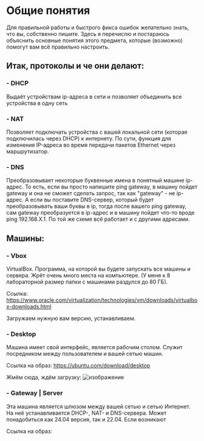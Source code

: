# Общие понятия
Для правильной работы и быстрого фикса ошибок желательно знать, что вы, собственно пишите. Здесь я перечислю и постараюсь объяснить основные понятия этого предмета, которые (возможно) помогут вам всё правильно настроить.
## Итак, протоколы и че они делают:
### - DHCP
Выдаёт устройствам ip-адреса в сети и позволяет объединить все устройства в одну сеть
### - NAT
Позволяет подключать устройства с вашей локальной сети (которая подключилась через DHCP) к интернету. По сути, функция для изменения IP-адреса во время передачи пакетов Ethernet через маршрутизатор.
### - DNS
Преобразовывает некоторые буквенные имена в понятный машине ip-адрес.
То есть, если вы просто напишите ping gateway, в машину пойдет gateway и она не сможет сделать запрос, так как "gateway" - не ip-адрес. А если вы поставите DNS-сервер, который будет преобразовывать ваши буквы в ip, тогда после вашего ping gateway, сам gateway преобразуется в ip-адрес и в машину пойдет что-то вроде ping 192.168.X.1. По той же схеме всё работает и с другими адресами.
## Машины:
### - Vbox
VirtualBox. Программа, на которой вы будете запускать все машины и сервера. Жрёт очень много места на компьютере. (У меня к 8 лабораторной размер папки с машинами раздулся до 80 ГБ).

Ссылка: https://www.oracle.com/virtualization/technologies/vm/downloads/virtualbox-downloads.html

Загружаем нужную вам версию, устанавливаем.
### - Desktop
Машина имеет свой интерфейс, является рабочим столом. Служит посредником между пользователем и вашей сетью машин.

Ссылка на образ: https://ubuntu.com/download/desktop

Жмём сюда, ждём загрузку:
![изображение](https://github.com/user-attachments/assets/96950279-1079-4a08-be22-a8772cff51fa)
### - Gateway | Server
Эта машина является шлюзом между вашей сетью и сетью Интернет. На неё устанавливается DHCP-, NAT- и DNS-сервера. Может понадобиться как 24.04 версия, так и 22.04. Если возникают 

Ссылка на образ: 
